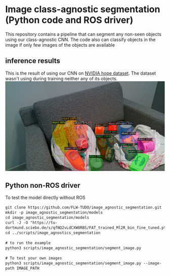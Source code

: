 # Image class-agnostic segmentation (Python code and ROS driver)
This repository contains a pipeline that can segment any non-seen objects
using our class-agnostic CNN. The code also can classify objects in the image
if only few images of the objects are available

## inference results
This is the result of using our CNN on [NVIDIA hope dataset](https://github.com/swtyree/hope-dataset).
The dataset wasn't using during training neither any of its objects.
![results of our CNN on NVIDIA hope dataset](images/8_segmented.png)



## Python non-ROS driver
To test the model directly without ROS
```
git clone https://github.com/FLW-TUDO/image_agnostic_segmentation.git
mkdir -p image_agnostic_segmentation/models
cd image_agnostic_segmentation/models
curl -J -O "https://tu-dortmund.sciebo.de/s/qfNQ2vLdCXW8RBS/FAT_trained_Ml2R_bin_fine_tuned.pth"
cd ../scripts/image_agnostics_segmentation

# to run the example
python3 scripts/image_agnostic_segmentation/segment_image.py

# To test your own images
python3 scripts/image_agnostic_segmentation/segment_image.py --image-path IMAGE_PATH
```